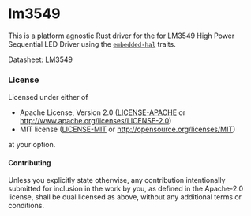 # lm3549

This is a platform agnostic Rust driver for the for LM3549 High Power Sequential LED Driver
using the [`embedded-hal`] traits.

Datasheet: [LM3549](https://www.ti.com/lit/ds/symlink/lm3549.pdf)

### License

Licensed under either of

 * Apache License, Version 2.0 ([LICENSE-APACHE](LICENSE-APACHE) or
   http://www.apache.org/licenses/LICENSE-2.0)
 * MIT license ([LICENSE-MIT](LICENSE-MIT) or
   http://opensource.org/licenses/MIT)

at your option.

#### Contributing

Unless you explicitly state otherwise, any contribution intentionally submitted
for inclusion in the work by you, as defined in the Apache-2.0 license, shall
be dual licensed as above, without any additional terms or conditions.

[`embedded-hal`]: https://github.com/rust-embedded/embedded-hal
